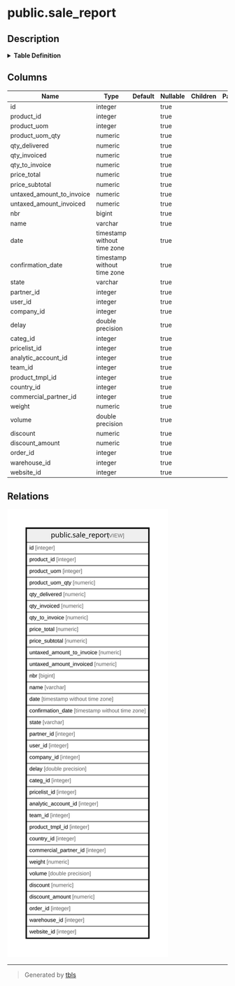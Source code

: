 # public.sale_report

## Description

<details>
<summary><strong>Table Definition</strong></summary>

```sql
CREATE VIEW sale_report AS (
 SELECT min(l.id) AS id,
    l.product_id,
    t.uom_id AS product_uom,
    sum(((l.product_uom_qty / u.factor) * u2.factor)) AS product_uom_qty,
    sum(((l.qty_delivered / u.factor) * u2.factor)) AS qty_delivered,
    sum(((l.qty_invoiced / u.factor) * u2.factor)) AS qty_invoiced,
    sum(((l.qty_to_invoice / u.factor) * u2.factor)) AS qty_to_invoice,
    sum((l.price_total /
        CASE COALESCE(s.currency_rate, (0)::numeric)
            WHEN 0 THEN 1.0
            ELSE s.currency_rate
        END)) AS price_total,
    sum((l.price_subtotal /
        CASE COALESCE(s.currency_rate, (0)::numeric)
            WHEN 0 THEN 1.0
            ELSE s.currency_rate
        END)) AS price_subtotal,
    sum((l.untaxed_amount_to_invoice /
        CASE COALESCE(s.currency_rate, (0)::numeric)
            WHEN 0 THEN 1.0
            ELSE s.currency_rate
        END)) AS untaxed_amount_to_invoice,
    sum((l.untaxed_amount_invoiced /
        CASE COALESCE(s.currency_rate, (0)::numeric)
            WHEN 0 THEN 1.0
            ELSE s.currency_rate
        END)) AS untaxed_amount_invoiced,
    count(*) AS nbr,
    s.name,
    s.date_order AS date,
    s.confirmation_date,
    s.state,
    s.partner_id,
    s.user_id,
    s.company_id,
    (date_part('epoch'::text, avg((date_trunc('day'::text, s.date_order) - date_trunc('day'::text, s.create_date)))) / ((((24 * 60) * 60))::numeric(16,2))::double precision) AS delay,
    t.categ_id,
    s.pricelist_id,
    s.analytic_account_id,
    s.team_id,
    p.product_tmpl_id,
    partner.country_id,
    partner.commercial_partner_id,
    sum((((p.weight * l.product_uom_qty) / u.factor) * u2.factor)) AS weight,
    sum((((p.volume * (l.product_uom_qty)::double precision) / (u.factor)::double precision) * (u2.factor)::double precision)) AS volume,
    l.discount,
    sum(((((l.price_unit * l.product_uom_qty) * l.discount) / 100.0) /
        CASE COALESCE(s.currency_rate, (0)::numeric)
            WHEN 0 THEN 1.0
            ELSE s.currency_rate
        END)) AS discount_amount,
    s.id AS order_id,
    s.warehouse_id,
    s.website_id
   FROM (((((((sale_order_line l
     JOIN sale_order s ON ((l.order_id = s.id)))
     JOIN res_partner partner ON ((s.partner_id = partner.id)))
     LEFT JOIN product_product p ON ((l.product_id = p.id)))
     LEFT JOIN product_template t ON ((p.product_tmpl_id = t.id)))
     LEFT JOIN uom_uom u ON ((u.id = l.product_uom)))
     LEFT JOIN uom_uom u2 ON ((u2.id = t.uom_id)))
     LEFT JOIN product_pricelist pp ON ((s.pricelist_id = pp.id)))
  WHERE (l.product_id IS NOT NULL)
  GROUP BY l.product_id, l.order_id, t.uom_id, t.categ_id, s.name, s.date_order, s.confirmation_date, s.partner_id, s.user_id, s.state, s.company_id, s.pricelist_id, s.analytic_account_id, s.team_id, p.product_tmpl_id, partner.country_id, partner.commercial_partner_id, l.discount, s.id, s.website_id, s.warehouse_id
UNION ALL
 SELECT min(l.id) AS id,
    l.product_id,
    t.uom_id AS product_uom,
    sum(l.qty) AS product_uom_qty,
    sum(l.qty) AS qty_delivered,
        CASE
            WHEN ((pos.state)::text = 'invoiced'::text) THEN sum(l.qty)
            ELSE (0)::numeric
        END AS qty_invoiced,
        CASE
            WHEN ((pos.state)::text <> 'invoiced'::text) THEN sum(l.qty)
            ELSE (0)::numeric
        END AS qty_to_invoice,
    (sum(l.price_subtotal_incl) / min(
        CASE COALESCE(pos.currency_rate, (0)::numeric)
            WHEN 0 THEN 1.0
            ELSE pos.currency_rate
        END)) AS price_total,
    (sum(l.price_subtotal) / min(
        CASE COALESCE(pos.currency_rate, (0)::numeric)
            WHEN 0 THEN 1.0
            ELSE pos.currency_rate
        END)) AS price_subtotal,
    (
        CASE
            WHEN ((pos.state)::text <> 'invoiced'::text) THEN sum(l.price_subtotal_incl)
            ELSE (0)::numeric
        END / min(
        CASE COALESCE(pos.currency_rate, (0)::numeric)
            WHEN 0 THEN 1.0
            ELSE pos.currency_rate
        END)) AS untaxed_amount_to_invoice,
    (
        CASE
            WHEN ((pos.state)::text = 'invoiced'::text) THEN sum(l.price_subtotal_incl)
            ELSE (0)::numeric
        END / min(
        CASE COALESCE(pos.currency_rate, (0)::numeric)
            WHEN 0 THEN 1.0
            ELSE pos.currency_rate
        END)) AS untaxed_amount_invoiced,
    count(*) AS nbr,
    pos.name,
    pos.date_order AS date,
    pos.date_order AS confirmation_date,
        CASE
            WHEN ((pos.state)::text = 'draft'::text) THEN 'pos_draft'::character varying
            WHEN ((pos.state)::text = 'done'::text) THEN 'pos_done'::character varying
            ELSE pos.state
        END AS state,
    pos.partner_id,
    pos.user_id,
    pos.company_id,
    (date_part('epoch'::text, avg((date_trunc('day'::text, pos.date_order) - date_trunc('day'::text, pos.create_date)))) / ((((24 * 60) * 60))::numeric(16,2))::double precision) AS delay,
    t.categ_id,
    pos.pricelist_id,
    NULL::integer AS analytic_account_id,
    config.crm_team_id AS team_id,
    p.product_tmpl_id,
    partner.country_id,
    partner.commercial_partner_id,
    ( SELECT sum(((t_1.weight * l_1.qty) / u_1.factor)) AS sum
           FROM (((pos_order_line l_1
             JOIN product_product p_1 ON ((l_1.product_id = p_1.id)))
             LEFT JOIN product_template t_1 ON ((p_1.product_tmpl_id = t_1.id)))
             LEFT JOIN uom_uom u_1 ON ((u_1.id = t_1.uom_id)))) AS weight,
    ( SELECT sum(((t_1.volume * (l_1.qty)::double precision) / (u_1.factor)::double precision)) AS sum
           FROM (((pos_order_line l_1
             JOIN product_product p_1 ON ((l_1.product_id = p_1.id)))
             LEFT JOIN product_template t_1 ON ((p_1.product_tmpl_id = t_1.id)))
             LEFT JOIN uom_uom u_1 ON ((u_1.id = t_1.uom_id)))) AS volume,
    l.discount,
    sum(((((l.price_unit * l.discount) * l.qty) / 100.0) /
        CASE COALESCE(pos.currency_rate, (0)::numeric)
            WHEN 0 THEN 1.0
            ELSE pos.currency_rate
        END)) AS discount_amount,
    NULL::integer AS order_id,
    NULL::integer AS warehouse_id,
    NULL::integer AS website_id
   FROM ((((((((pos_order_line l
     JOIN pos_order pos ON ((l.order_id = pos.id)))
     LEFT JOIN res_partner partner ON (((pos.partner_id = partner.id) OR (pos.partner_id = NULL::integer))))
     LEFT JOIN product_product p ON ((l.product_id = p.id)))
     LEFT JOIN product_template t ON ((p.product_tmpl_id = t.id)))
     LEFT JOIN uom_uom u ON ((u.id = t.uom_id)))
     LEFT JOIN pos_session session ON ((session.id = pos.session_id)))
     LEFT JOIN pos_config config ON ((config.id = session.config_id)))
     LEFT JOIN product_pricelist pp ON ((pos.pricelist_id = pp.id)))
  GROUP BY l.order_id, l.product_id, l.price_unit, l.discount, l.qty, t.uom_id, t.categ_id, pos.name, pos.date_order, pos.partner_id, pos.user_id, pos.state, pos.company_id, pos.pricelist_id, p.product_tmpl_id, partner.country_id, partner.commercial_partner_id, u.factor, config.crm_team_id
)
```

</details>

## Columns

| Name | Type | Default | Nullable | Children | Parents | Comment |
| ---- | ---- | ------- | -------- | -------- | ------- | ------- |
| id | integer |  | true |  |  |  |
| product_id | integer |  | true |  |  |  |
| product_uom | integer |  | true |  |  |  |
| product_uom_qty | numeric |  | true |  |  |  |
| qty_delivered | numeric |  | true |  |  |  |
| qty_invoiced | numeric |  | true |  |  |  |
| qty_to_invoice | numeric |  | true |  |  |  |
| price_total | numeric |  | true |  |  |  |
| price_subtotal | numeric |  | true |  |  |  |
| untaxed_amount_to_invoice | numeric |  | true |  |  |  |
| untaxed_amount_invoiced | numeric |  | true |  |  |  |
| nbr | bigint |  | true |  |  |  |
| name | varchar |  | true |  |  |  |
| date | timestamp without time zone |  | true |  |  |  |
| confirmation_date | timestamp without time zone |  | true |  |  |  |
| state | varchar |  | true |  |  |  |
| partner_id | integer |  | true |  |  |  |
| user_id | integer |  | true |  |  |  |
| company_id | integer |  | true |  |  |  |
| delay | double precision |  | true |  |  |  |
| categ_id | integer |  | true |  |  |  |
| pricelist_id | integer |  | true |  |  |  |
| analytic_account_id | integer |  | true |  |  |  |
| team_id | integer |  | true |  |  |  |
| product_tmpl_id | integer |  | true |  |  |  |
| country_id | integer |  | true |  |  |  |
| commercial_partner_id | integer |  | true |  |  |  |
| weight | numeric |  | true |  |  |  |
| volume | double precision |  | true |  |  |  |
| discount | numeric |  | true |  |  |  |
| discount_amount | numeric |  | true |  |  |  |
| order_id | integer |  | true |  |  |  |
| warehouse_id | integer |  | true |  |  |  |
| website_id | integer |  | true |  |  |  |

## Relations

![er](public.sale_report.svg)

---

> Generated by [tbls](https://github.com/k1LoW/tbls)
